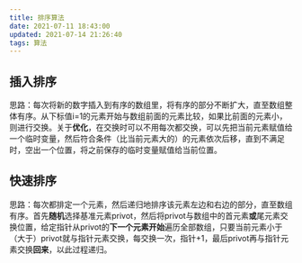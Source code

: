 ```yaml
---
title: 排序算法
date: 2021-07-11 18:43:00
updated: 2021-07-14 21:26:40
tags: 算法
---
```


## 插入排序

思路：每次将新的数字插入到有序的数组里，将有序的部分不断扩大，直至数组整体有序。从下标值i=1的元素开始与数组前面的元素比较，如果比前面的元素小，则进行交换。关于**优化**，在交换时可以不用每次都交换，可以先把当前元素赋值给一个临时变量，然后符合条件（比当前元素大的）的元素依次后移，直到不满足时，空出一个位置，将之前保存的临时变量赋值给当前位置。

## 快速排序

思路：每次都排定一个元素，然后递归地排序该元素左边和右边的部分，直至数组有序。首先**随机**选择基准元素privot，然后将privot与数组中的首元素**或**尾元素交换位置，给定指针从privot的**下一个元素开始**遍历全部数组，只要当前元素小于（大于）privot就与指针元素交换，每交换一次，指针+1，最后privot再与指针元素交换**回来**，以此过程递归。